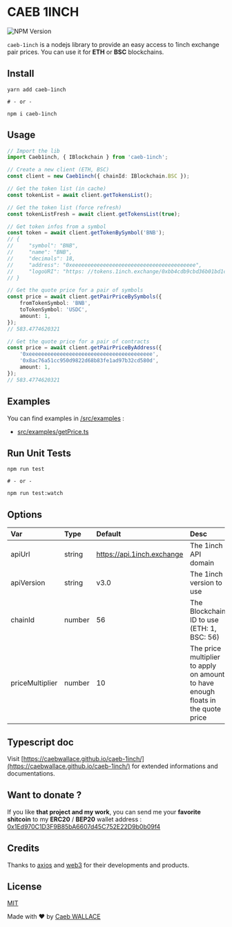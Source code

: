<!-- @format -->

# CAEB 1INCH

![NPM Version](https://badge.fury.io/js/caeb-1inch.svg)

`caeb-1inch` is a nodejs library to provide an easy access to 1inch exchange pair prices.
You can use it for **ETH** or **BSC** blockchains.

## Install

```shell
yarn add caeb-1inch

# - or -

npm i caeb-1inch
```

## Usage

```ts
// Import the lib
import Caeb1inch, { IBlockchain } from 'caeb-1inch';

// Create a new client (ETH, BSC)
const client = new Caeb1inch({ chainId: IBlockchain.BSC });

// Get the token list (in cache)
const tokenList = await client.getTokensList();

// Get the token list (force refresh)
const tokenListFresh = await client.getTokensList(true);

// Get token infos from a symbol
const token = await client.getTokenBySymbol('BNB');
// {
//     "symbol": "BNB",
//     "name": "BNB",
//     "decimals": 18,
//     "address": "0xeeeeeeeeeeeeeeeeeeeeeeeeeeeeeeeeeeeeeeee",
//     "logoURI": "https: //tokens.1inch.exchange/0xbb4cdb9cbd36b01bd1cbaebf2de08d9173bc095c.png"
// }

// Get the quote price for a pair of symbols
const price = await client.getPairPriceBySymbols({
    fromTokenSymbol: 'BNB',
    toTokenSymbol: 'USDC',
    amount: 1,
});
// 583.4774620321

// Get the quote price for a pair of contracts
const price = await client.getPairPriceByAddress({
    '0xeeeeeeeeeeeeeeeeeeeeeeeeeeeeeeeeeeeeeeee',
    '0x8ac76a51cc950d9822d68b83fe1ad97b32cd580d',
    amount: 1,
});
// 583.4774620321
```

## Examples

You can find examples in [/src/examples](/src/examples) :

-   [src/examples/getPrice.ts](/src/examples/getPrice.ts)

## Run Unit Tests

```shell
npm run test

# - or -

npm run test:watch
```

## Options

| Var             | Type   | Default                    | Desc                                                                             |
| :-------------- | :----- | :------------------------- | :------------------------------------------------------------------------------- |
| apiUrl          | string | https://api.1inch.exchange | The 1inch API domain                                                             |
| apiVersion      | string | v3.0                       | The 1inch version to use                                                         |
| chainId         | number | 56                         | The Blockchain ID to use (ETH: 1, BSC: 56)                                       |
| priceMultiplier | number | 10                         | The price multiplier to apply on amount to have enough floats in the quote price |

## Typescript doc

Visit [https://caebwallace.github.io/caeb-1inch/](https://caebwallace.github.io/caeb-1inch/) for extended informations and documentations.

## Want to donate ?

If you like **that project and my work**, you can send me your **favorite shitcoin** to my **ERC20** / **BEP20** wallet address : [0x1Ed970C1D3F9B85bA6607d45C752E22D9b0b09f4](https://bscscan.com/address/0x1Ed970C1D3F9B85bA6607d45C752E22D9b0b09f4)

## Credits

Thanks to [axios](https://github.com/axios/axios) and [web3](https://github.com/ChainSafe/web3.js) for their developments and products.

## License

[MIT](LICENSE)

Made with ❤️ by [Caeb WALLACE](https://twitter.com/caeb_wallace)

